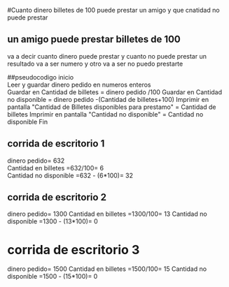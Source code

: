 #Cuanto dinero billetes de 100 puede prestar un amigo y que cnatidad no puede prestar
## un amigo puede prestar billetes de 100 
va a decir cuanto dinero puede prestar y cuanto no puede prestar
un resultado va a ser numero y otro va a ser no puedo prestarte

##pseudocodigo 
inicio  
Leer y guardar dinero pedido en numeros enteros  
Guardar en Cantidad de billetes = dinero pedido /100 
Guardar en Cantidad no disponible = dinero pedido -(Cantidad de billetes+100) 
Imprimir en pantalla "Cantidad de Billetes disponibles para prestamo" = Cantidad de billetes
Imprimir en pantalla "Cantidad no disponible" = Cantidad no disponible
Fin

## corrida de escritorio 1
dinero pedido= 632  
Cantidad en billetes  =632/100= 6  
Cantidad no disponible =632 - (6*100)= 32

## corrida de escritorio 2
dinero pedido= 1300
Cantidad en billetes  =1300/100= 13 
Cantidad no disponible =1300 - (13*100)= 0

# corrida de escritorio 3
dinero pedido= 1500
Cantidad en billetes  =1500/100= 15 
Cantidad no disponible =1500 - (15*100)= 0



